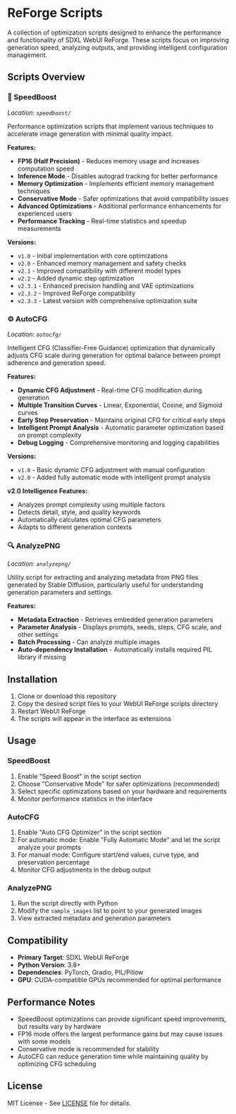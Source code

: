 # ReForge Scripts

A collection of optimization scripts designed to enhance the performance and functionality of SDXL WebUI ReForge. These scripts focus on improving generation speed, analyzing outputs, and providing intelligent configuration management.

## Scripts Overview

### 🚀 SpeedBoost
*Location: `speedboost/`*

Performance optimization scripts that implement various techniques to accelerate image generation with minimal quality impact.

**Features:**
- **FP16 (Half Precision)** - Reduces memory usage and increases computation speed
- **Inference Mode** - Disables autograd tracking for better performance
- **Memory Optimization** - Implements efficient memory management techniques
- **Conservative Mode** - Safer optimizations that avoid compatibility issues
- **Advanced Optimizations** - Additional performance enhancements for experienced users
- **Performance Tracking** - Real-time statistics and speedup measurements

**Versions:**
- `v1.0` - Initial implementation with core optimizations
- `v2.0` - Enhanced memory management and safety checks
- `v2.1` - Improved compatibility with different model types
- `v2.2` - Added dynamic step optimization
- `v2.3.1` - Enhanced precision handling and VAE optimizations
- `v2.3.2` - Improved ReForge compatibility
- `v2.3.3` - Latest version with comprehensive optimization suite

### ⚙️ AutoCFG
*Location: `autocfg/`*

Intelligent CFG (Classifier-Free Guidance) optimization that dynamically adjusts CFG scale during generation for optimal balance between prompt adherence and generation speed.

**Features:**
- **Dynamic CFG Adjustment** - Real-time CFG modification during generation
- **Multiple Transition Curves** - Linear, Exponential, Cosine, and Sigmoid curves
- **Early Step Preservation** - Maintains original CFG for critical early steps
- **Intelligent Prompt Analysis** - Automatic parameter optimization based on prompt complexity
- **Debug Logging** - Comprehensive monitoring and logging capabilities

**Versions:**
- `v1.0` - Basic dynamic CFG adjustment with manual configuration
- `v2.0` - Added fully automatic mode with intelligent prompt analysis

**v2.0 Intelligence Features:**
- Analyzes prompt complexity using multiple factors
- Detects detail, style, and quality keywords
- Automatically calculates optimal CFG parameters
- Adapts to different generation contexts

### 🔍 AnalyzePNG
*Location: `analyzepng/`*

Utility script for extracting and analyzing metadata from PNG files generated by Stable Diffusion, particularly useful for understanding generation parameters and settings.

**Features:**
- **Metadata Extraction** - Retrieves embedded generation parameters
- **Parameter Analysis** - Displays prompts, seeds, steps, CFG scale, and other settings
- **Batch Processing** - Can analyze multiple images
- **Auto-dependency Installation** - Automatically installs required PIL library if missing

## Installation

1. Clone or download this repository
2. Copy the desired script files to your WebUI ReForge scripts directory
3. Restart WebUI ReForge
4. The scripts will appear in the interface as extensions

## Usage

### SpeedBoost
1. Enable "Speed Boost" in the script section
2. Choose "Conservative Mode" for safer optimizations (recommended)
3. Select specific optimizations based on your hardware and requirements
4. Monitor performance statistics in the interface

### AutoCFG
1. Enable "Auto CFG Optimizer" in the script section
2. For automatic mode: Enable "Fully Automatic Mode" and let the script analyze your prompts
3. For manual mode: Configure start/end values, curve type, and preservation percentage
4. Monitor CFG adjustments in the debug output

### AnalyzePNG
1. Run the script directly with Python
2. Modify the `sample_images` list to point to your generated images
3. View extracted metadata and generation parameters

## Compatibility

- **Primary Target**: SDXL WebUI ReForge
- **Python Version**: 3.8+
- **Dependencies**: PyTorch, Gradio, PIL/Pillow
- **GPU**: CUDA-compatible GPUs recommended for optimal performance

## Performance Notes

- SpeedBoost optimizations can provide significant speed improvements, but results vary by hardware
- FP16 mode offers the largest performance gains but may cause issues with some models
- Conservative mode is recommended for stability
- AutoCFG can reduce generation time while maintaining quality by optimizing CFG scheduling

## License

MIT License - See [LICENSE](LICENSE) file for details.